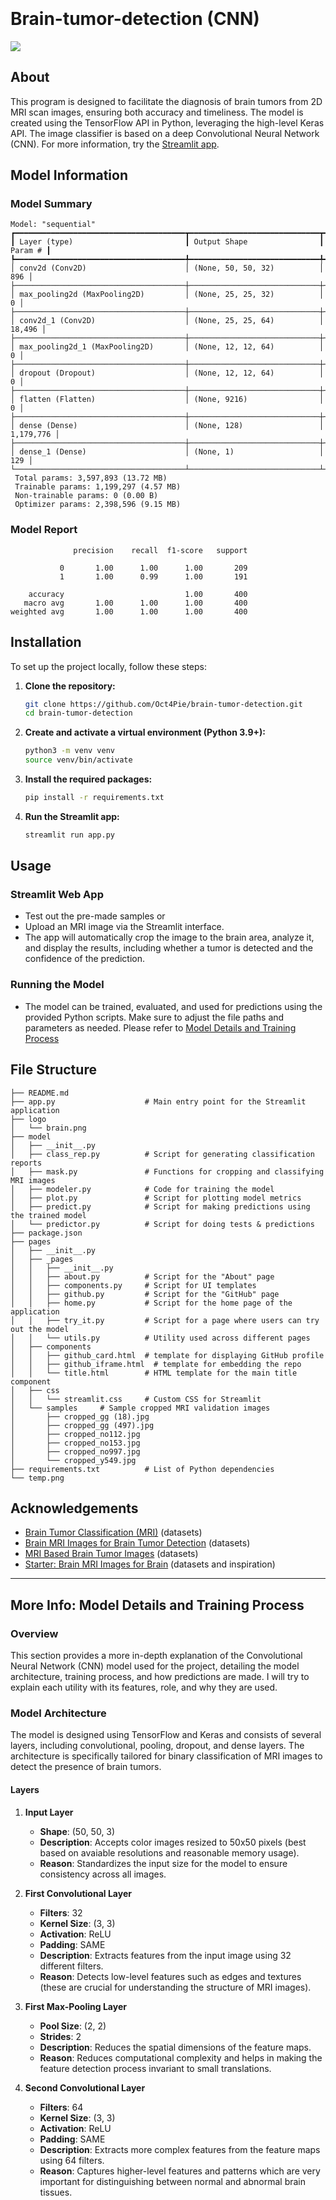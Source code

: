 
<p align="center"><img src="https://raw.githubusercontent.com/Oct4Pie/brain-tumor-detection/main/logo/brain.png" width="10%" style="margin: 0px; transform: translateY(-50%)">
</p>

# Brain-tumor-detection (CNN)
<img src="https://i.imgur.com/C0rTivW.png">

## About
This program is designed to facilitate the diagnosis of brain tumors from 2D MRI scan images, ensuring both accuracy and timeliness. The model is created using the TensorFlow API in Python, leveraging the high-level Keras API. The image classifier is based on a deep Convolutional Neural Network (CNN). For more information, try the [Streamlit app](https://brain-tumor-detection0.streamlit.app).

## Model Information
### Model Summary
```
Model: "sequential"
┏━━━━━━━━━━━━━━━━━━━━━━━━━━━━━━━━━━━━━━┳━━━━━━━━━━━━━━━━━━━━━━━━━━━━━┳━━━━━━━━━━━━━━━━━┓
┃ Layer (type)                         ┃ Output Shape                ┃         Param # ┃
┡━━━━━━━━━━━━━━━━━━━━━━━━━━━━━━━━━━━━━━╇━━━━━━━━━━━━━━━━━━━━━━━━━━━━━╇━━━━━━━━━━━━━━━━━┩
│ conv2d (Conv2D)                      │ (None, 50, 50, 32)          │             896 │
├──────────────────────────────────────┼─────────────────────────────┼─────────────────┤
│ max_pooling2d (MaxPooling2D)         │ (None, 25, 25, 32)          │               0 │
├──────────────────────────────────────┼─────────────────────────────┼─────────────────┤
│ conv2d_1 (Conv2D)                    │ (None, 25, 25, 64)          │          18,496 │
├──────────────────────────────────────┼─────────────────────────────┼─────────────────┤
│ max_pooling2d_1 (MaxPooling2D)       │ (None, 12, 12, 64)          │               0 │
├──────────────────────────────────────┼─────────────────────────────┼─────────────────┤
│ dropout (Dropout)                    │ (None, 12, 12, 64)          │               0 │
├──────────────────────────────────────┼─────────────────────────────┼─────────────────┤
│ flatten (Flatten)                    │ (None, 9216)                │               0 │
├──────────────────────────────────────┼─────────────────────────────┼─────────────────┤
│ dense (Dense)                        │ (None, 128)                 │       1,179,776 │
├──────────────────────────────────────┼─────────────────────────────┼─────────────────┤
│ dense_1 (Dense)                      │ (None, 1)                   │             129 │
└──────────────────────────────────────┴─────────────────────────────┴─────────────────┘
 Total params: 3,597,893 (13.72 MB)
 Trainable params: 1,199,297 (4.57 MB)
 Non-trainable params: 0 (0.00 B)
 Optimizer params: 2,398,596 (9.15 MB)
```
### Model Report

```
              precision    recall  f1-score   support

           0       1.00      1.00      1.00       209
           1       1.00      0.99      1.00       191

    accuracy                           1.00       400
   macro avg       1.00      1.00      1.00       400
weighted avg       1.00      1.00      1.00       400
```

## Installation
To set up the project locally, follow these steps:

1. **Clone the repository:**
    ```sh
    git clone https://github.com/Oct4Pie/brain-tumor-detection.git
    cd brain-tumor-detection
    ```

2. **Create and activate a virtual environment (Python 3.9+):**
    ```sh
    python3 -m venv venv
    source venv/bin/activate
    ```

3. **Install the required packages:**
    ```sh
    pip install -r requirements.txt
    ```

4. **Run the Streamlit app:**
    ```sh
    streamlit run app.py
    ```

## Usage
### Streamlit Web App
- Test out the pre-made samples or
- Upload an MRI image via the Streamlit interface.
- The app will automatically crop the image to the brain area, analyze it, and display the results, including whether a tumor is detected and the confidence of the prediction.

### Running the Model
- The model can be trained, evaluated, and used for predictions using the provided Python scripts. Make sure to adjust the file paths and parameters as needed. Please refer to [Model Details and Training Process](#more-info-model-details-and-training-process)


## File Structure
```
├── README.md
├── app.py                    # Main entry point for the Streamlit application
├── logo
│   └── brain.png          
├── model
│   ├── __init__.py        
│   ├── class_rep.py          # Script for generating classification reports
│   ├── mask.py               # Functions for cropping and classifying MRI images
│   ├── modeler.py            # Code for training the model
│   ├── plot.py               # Script for plotting model metrics
│   ├── predict.py            # Script for making predictions using the trained model
│   └── predictor.py          # Script for doing tests & predictions
├── package.json
├── pages
│   ├── __init__.py     
│   ├── _pages
│   │   ├── __init__.py    
│   │   ├── about.py          # Script for the "About" page
│   │   ├── components.py     # Script for UI templates
│   │   ├── github.py         # Script for the "GitHub" page
│   │   ├── home.py           # Script for the home page of the application
│   │   ├── try_it.py         # Script for a page where users can try out the model
│   │   └── utils.py          # Utility used across different pages
│   ├── components
│   │   ├── github_card.html  # template for displaying GitHub profile
│   │   ├── github_iframe.html  # template for embedding the repo
│   │   └── title.html        # HTML template for the main title component
│   ├── css
│   │   └── streamlit.css     # Custom CSS for Streamlit
│   └── samples     # Sample cropped MRI validation images
│       ├── cropped_gg (18).jpg 
│       ├── cropped_gg (497).jpg
│       ├── cropped_no112.jpg
│       ├── cropped_no153.jpg
│       ├── cropped_no997.jpg
│       └── cropped_y549.jpg 
├── requirements.txt          # List of Python dependencies
└── temp.png
```

## Acknowledgements
- [Brain Tumor Classification (MRI)](https://www.kaggle.com/sartajbhuvaji/brain-tumor-classification-mri) (datasets)
- [Brain MRI Images for Brain Tumor Detection](https://www.kaggle.com/navoneel/brain-mri-images-for-brain-tumor-detection) (datasets)
- [MRI Based Brain Tumor Images](https://www.kaggle.com/mhantor/mri-based-brain-tumor-images) (datasets)
- [Starter: Brain MRI Images for Brain](https://www.kaggle.com/kerneler/starter-brain-mri-images-for-brain-b5be8b94-c) (datasets and inspiration)

---

## More Info: Model Details and Training Process

### Overview

This section provides a more in-depth explanation of the Convolutional Neural Network (CNN) model used for the project, detailing the model architecture, training process, and how predictions are made. I will try to explain each utility with its features, role, and why they are used.

### Model Architecture

The model is designed using TensorFlow and Keras and consists of several layers, including convolutional, pooling, dropout, and dense layers. The architecture is specifically tailored for binary classification of MRI images to detect the presence of brain tumors.

#### Layers

1. **Input Layer**
   - **Shape**: (50, 50, 3)
   - **Description**: Accepts color images resized to 50x50 pixels (best based on avaiable resolutions and reasonable memory usage).
   - **Reason**: Standardizes the input size for the model to ensure consistency across all images.

2. **First Convolutional Layer**
   - **Filters**: 32
   - **Kernel Size**: (3, 3)
   - **Activation**: ReLU
   - **Padding**: SAME
   - **Description**: Extracts features from the input image using 32 different filters.
   - **Reason**: Detects low-level features such as edges and textures (these are crucial for understanding the structure of MRI images).

3. **First Max-Pooling Layer**
   - **Pool Size**: (2, 2)
   - **Strides**: 2
   - **Description**: Reduces the spatial dimensions of the feature maps.
   - **Reason**: Reduces computational complexity and helps in making the feature detection process invariant to small translations.

4. **Second Convolutional Layer**
   - **Filters**: 64
   - **Kernel Size**: (3, 3)
   - **Activation**: ReLU
   - **Padding**: SAME
   - **Description**: Extracts more complex features from the feature maps using 64 filters.
   - **Reason**: Captures higher-level features and patterns which are very important for distinguishing between normal and abnormal brain tissues.

5. **Second Max-Pooling Layer**
   - **Pool Size**: (2, 2)
   - **Strides**: 2
   - **Description**: Further reduces the spatial dimensions of the feature maps.
   - **Reason**: Continues to reduce computational load and helps in extracting more abstract features.

6. **Dropout Layer**
   - **Rate**: 0.6
   - **Description**: Prevents overfitting by randomly setting 60% of the input units to 0 during training.
   - **Reason**: Regularizes the model by preventing it from becoming too reliant on any specific neurons to improve its generalization to new data.

7. **Flatten Layer**
   - **Description**: Flattens the 3D feature maps to a 1D vector to be fed into the dense layers.
   - **Reason**: Prepares the data for the fully connected dense layers by transforming it into a suitable format.

8. **First Dense Layer**
   - **Units**: 128
   - **Activation**: ReLU
   - **Regularization**: L2 with a factor of 0.001
   - **Description**: Learns high-level features and patterns from the flattened input.
   - **Reason**: Adds non-linearity and helps in learning complex patterns that are necessary for classification.

9. **Output Dense Layer**
   - **Units**: 1
   - **Activation**: Sigmoid
   - **Description**: Produces a probability indicating the presence of a tumor.
   - **Reason**: Outputs a probability score that helps in the binary classification decisions (tumor/no tumor).

### Training Process

#### Data Preparation

1. **Loading Data**
   - The `get_samples` function loads and shuffles image file paths for training.
   - Images are read, resized to 50x50 pixels, and labeled based on their directory ("yes" for tumor, "no" for no tumor).
   - **Reason**: Makes sure that the data is in a uniform format and that there is a balanced distribution of classes.

2. **Splitting Data**
   - Data is split into training and validation sets, with the last 400 images reserved for validation.
   - **Reason**: This allows the model to be evaluated on unseen data to help in monitoring its generalization ability.

#### Model Compilation

- **Optimizer**: AdamW (Adam with Weight Decay)
  - **Learning Rate**: 0.001
  - **Weight Decay**: 1e-5
  - **Reason**: AdamW combines the benefits of Adam (adaptive learning rates) with weight decay, and this helps in preventing overfitting.
- **Loss Function**: Binary Crossentropy
  - **Reason**: Suitable for binary classification tasks as it measures the performance of the model in terms of probability error.
- **Metrics**: Accuracy, AUC (Area Under Curve), Precision, Recall
  - **Reason**: Provides a readable and understandable evaluation of the model’s performance across various aspects.

#### Callbacks

- **Early Stopping**: Monitors validation loss, stops training if it doesn't improve for 30 epochs, and restores the best weights.
  - **Reason**: Prevents overfitting and ensures the model retains the best weights.
- **ReduceLROnPlateau**: Reduces the learning rate by a factor of 0.5 if the validation loss doesn't improve for 5 epochs.
  - **Reason**: Helps in fine-tuning the learning process and lets the model to converge better.
- **TensorBoard**: Logs training process for visualization in TensorBoard.
  - **Reason**: Shows valuable data of the training process and allows for better debugging and understanding of the model’s behavior.
- **ModelCheckpoint**: Saves the best model based on validation precision.
  - **Reason**: Makes sure the best-performing model is saved, which can be used for inference and further evaluation.

#### Training

The `train` function fits the model on the training data, using the specified callbacks to optimize the training process. The model is trained for up to 500 epochs but can stop early if the early stopping criterion is met.

#### Steps

1. **Initialization**: Model and optimizer are initialized with the specified parameters.
2. **Fitting**: Model is trained on the training data with the specified callbacks and validation data.
3. **Evaluation**: After training, the model is evaluated on the validation set to monitor its performance.

### Prediction Process

#### Loading the Model

The `get_model` function loads the trained model and evaluates its performance on a validation set to ensure it is working correctly.

#### Making Predictions

1. **Image Preprocessing**: New MRI images are preprocessed similarly to the training images (resized to 50x50 pixels).
2. **Model Prediction**: The model predicts the probability of a tumor being present.
3. **Output**: The predicted class (tumor/no tumor) and confidence level are shown.

#### Steps

1. **Loading**: The trained model is loaded.
2. **Preprocessing**: The input image is preprocessed to match the training data format.
3. **Prediction**: The model predicts the probability of a tumor.
4. **Output**: The result is displayed, indicating the presence or absence of a tumor with a confidence score.

## Code Explanation

### mask.py

#### Role
The `mask.py` script is responsible for processing MRI images to extract the brain region. It has functions for cropping the images and identifying the largest contours which represent the brain area.

#### Functions

##### get_max_contour(contours)
- **Description**: This function finds and returns the largest contour from a list of contours.
- **Parameters**: 
  - `contours`: The list of contours obtained from the image.
- **Returns**: The largest contour.

##### crop_img(gray, img, file)
- **Description**: This function crops the image to the bounding box of the largest contour found.
- **Parameters**: 
  - `gray`: Grayscale version of the image.
  - `img`: Original image.
  - `file`: Filename (currently not used in the function).
- **Returns**: Cropped image.

##### extract_brain(gray, img, buffer)
- **Description**: This function extracts the brain region from the image using morphological operations and contour detection.
- **Parameters**: 
  - `gray`: Grayscale version of the image.
  - `img`: Original image.
  - `buffer`: Padding buffer for the cropping.
- **Returns**: The extracted brain region and a boolean flag indicating success.

### modeler.py

#### Role
The `modeler.py` script is responsible for training the brain tumor detection model ("main file"). It has functions for loading and processing image data, building the CNN model, and training the model.

#### Functions

##### is_image(file_path)
- **Description**: This function checks if a file is a valid image.
- **Parameters**: 
  - `file_path`: Path to the file.
- **Returns**: Boolean indicating whether the file is an image.

##### get_samples()
- **Description**: This function retrieves and shuffles the list of image file paths for training.
- **Parameters**: None
- **Returns**: List of image file paths.

##### get_test_samples(size)
- **Description**: This function loads and processes test images.
- **Parameters**: 
  - `size`: Size to which the images should be resized.
- **Returns**: Numpy array of processed test images.

##### get_test_sample(img_name)
- **Description**: This function loads and processes a single test image by name.
- **Parameters**: 
  - `img_name`: Name of the test image file.
- **Returns**: Numpy array of the processed test image.

##### classify(img_paths, size)
- **Description**: This function loads and processes images for classification.
- **Parameters**: 
  - `img_paths`: List of image file paths.
  - `size`: Size to which the images should be resized.
- **Returns**: Tuple of Numpy arrays (images, labels).

##### train(read_images, properties)
- **Description**: This function builds and trains the CNN model using the provided images and labels.
- **Parameters**: 
  - `read_images`: Numpy array of images.
  - `properties`: Numpy array of labels.
- **Returns**: None


### predictor.py

#### Description
The `predictor.py` script is used for loading the trained model and making predictions on new MRI images.

#### Functions

##### get_test_sample(img_name, size)
- **Description**: This function loads and processes a single test image by name.
- **Parameters**: 
  - `img_name`: Name of the test image file.
  - `size`: Size to which the images should be resized.
- **Returns**: Numpy array of the processed test image.

##### get_model(num=0)
- **Description**: This function loads the trained model and evaluates its performance on the validation set.
- **Parameters**: 
  - `num`: Model version number to load.
- **Returns**: Tuple (model, metrics dictionary).

### How the Code Works

1. **Preprocessing (mask.py)**:
   - The script processes the MRI images by converting them to grayscale and then applying morphological operations to isolate the brain region.
   - The largest contour is identified and used to crop the image to focus on the brain area.

2. **Training (modeler.py)**:
   - The script loads and preprocesses the images, shuffles them, and splits them into training and validation sets.
   - The CNN model is built with multiple convolutional, pooling, dropout, and dense layers.
   - The model is trained using the training set, with early stopping and learning rate reduction callbacks to optimize the training process.
   - The trained model is saved for later use and testing.

3. **Prediction (predictor.py)**:
   - It loads the trained model and evaluates its performance on a validation set to ensure it is working correctly.
   - It takes new MRI images, preprocesses them similarly to the training images, and uses the model to predict whether a tumor is present.
   - The prediction results, including the confidence level, are printed for evluation and informational purposes.

## Resources for Further Reading and Learning

### Deep Learning and Neural Networks
1. **[Dive into Deep Learning (D2L)](https://d2l.ai/chapter_convolutional-neural-networks/index.html)**
   - An interactive deep learning book with code, math, and discussions. Free and open-source.

2. **[TensorFlow Official Documentation](https://www.tensorflow.org/tutorials/images/cnn)**
   - Official tutorials and documentation for TensorFlow with guides on building convolutional neural networks. Free and open-source.

3. **[Deep Learning with Python Notebooks by François Chollet](https://github.com/fchollet/deep-learning-with-python-notebooks)**
   - Jupyter notebooks that supplement the book "Deep Learning with Python" by François Chollet. Free and open-source.

### Image Processing and Computer Vision
4. **[Practical Python and OpenCV by Adrian Rosebrock](https://www.pyimagesearch.com/practical-python-opencv/)**
   - A practical guide to learning computer vision with Python and OpenCV. Free articles available on the blog.

5. **[ImageNet Large Scale Visual Recognition Challenge (ILSVRC)](http://www.image-net.org/challenges/LSVRC/)**
   - A large-scale image recognition challenge. Free and open-source.

### Medical Imaging
6. **[The Cancer Imaging Archive (TCIA)](https://www.cancerimagingarchive.net/)**
   - A large archive of medical images of cancer accessible for public download. Free and open-source.
#   b r a i n - t u m o r - a p p  
 #   b r a i n - t u m o r - a p p  
 #   b r a i n - t u m o r - a p p  
 #   b r a i n - t u m o r - a p p  
 #   b r a i n - t u m o r - a p p  
 